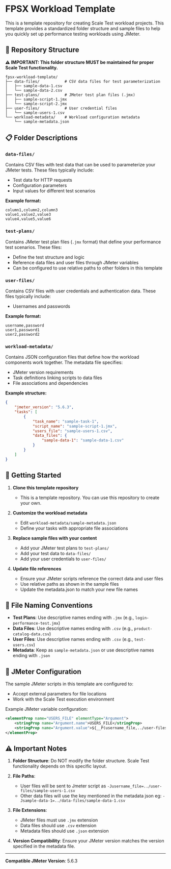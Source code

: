# FPSX Workload Template

This is a template repository for creating Scale Test workload projects. This template provides a standardized folder structure and sample files to help you quickly set up performance testing workloads using JMeter.

## 📁 Repository Structure

**⚠️ IMPORTANT: This folder structure MUST be maintained for proper Scale Test functionality.**

```
fpsx-workload-template/
├── data-files/           # CSV data files for test parameterization
│   ├── sample-data-1.csv
│   └── sample-data-2.csv
├── test-plans/           # JMeter test plan files (.jmx)
│   ├── sample-script-1.jmx
│   └── sample-script-2.jmx
├── user-files/           # User credential files
│   └── sample-users-1.csv
└── workload-metadata/    # Workload configuration metadata
    └── sample-metadata.json
```

## 📋 Folder Descriptions

### `data-files/`
Contains CSV files with test data that can be used to parameterize your JMeter tests. These files typically include:
- Test data for HTTP requests
- Configuration parameters
- Input values for different test scenarios

**Example format:**
```csv
column1,column2,column3
value1,value2,value3
value4,value5,value6
```

### `test-plans/`
Contains JMeter test plan files (`.jmx` format) that define your performance test scenarios. These files:
- Define the test structure and logic
- Reference data files and user files through JMeter variables
- Can be configured to use relative paths to other folders in this template

### `user-files/`
Contains CSV files with user credentials and authentication data. These files typically include:
- Usernames and passwords

**Example format:**
```csv
username,password
user1,password1
user2,password2
```

### `workload-metadata/`
Contains JSON configuration files that define how the workload components work together. The metadata file specifies:
- JMeter version requirements
- Task definitions linking scripts to data files
- File associations and dependencies

**Example structure:**
```json
{
    "jmeter_version": "5.6.3",
    "tasks": [
        {
            "task_name": "sample-task-1",
            "script_name": "sample-script-1.jmx",
            "users_file": "sample-users-1.csv",
            "data_files": {
                "sample-data-1": "sample-data-1.csv"
            }
        }
    ]
}
```

## 🚀 Getting Started

1. **Clone this template repository**
   - This is a template repository. You can use this repository to create your own.

2. **Customize the workload metadata**
   - Edit `workload-metadata/sample-metadata.json`
   - Define your tasks with appropriate file associations

3. **Replace sample files with your content**
   - Add your JMeter test plans to `test-plans/`
   - Add your test data to `data-files/`
   - Add your user credentials to `user-files/`

4. **Update file references**
   - Ensure your JMeter scripts reference the correct data and user files
   - Use relative paths as shown in the sample files
   - Update the metadata.json to match your new file names

## 📝 File Naming Conventions

- **Test Plans**: Use descriptive names ending with `.jmx` (e.g., `login-performance-test.jmx`)
- **Data Files**: Use descriptive names ending with `.csv` (e.g., `product-catalog-data.csv`)
- **User Files**: Use descriptive names ending with `.csv` (e.g., `test-users.csv`)
- **Metadata**: Keep as `sample-metadata.json` or use descriptive names ending with `.json`

## 🔧 JMeter Configuration

The sample JMeter scripts in this template are configured to:
- Accept external parameters for file locations
- Work with the Scale Test execution environment

Example JMeter variable configuration:
```xml
<elementProp name="USERS_FILE" elementType="Argument">
    <stringProp name="Argument.name">USERS_FILE</stringProp>
    <stringProp name="Argument.value">${__P(username_file,../user-files/sample-users-1.csv)}</stringProp>
</elementProp>
```

## ⚠️ Important Notes

1. **Folder Structure**: Do NOT modify the folder structure. Scale Test functionality depends on this specific layout.

2. **File Paths**:
    - User files will be sent to Jmeter script as `-Jusername_file=../user-files/sample-users-1.csv`
    - Other data files will use the key mentioned in the metadata json eg: `-Jsample-data-1=../data-files/sample-data-1.csv`

3. **File Extensions**: 
   - JMeter files must use `.jmx` extension
   - Data files should use `.csv` extension
   - Metadata files should use `.json` extension

4. **Version Compatibility**: Ensure your JMeter version matches the version specified in the metadata file.

---
**Compatible JMeter Version**: 5.6.3